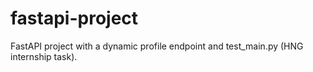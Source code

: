 # fastapi-project
FastAPI project with a dynamic profile endpoint and test_main.py (HNG internship task).
